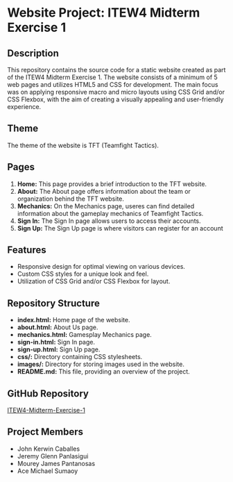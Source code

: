 # Website Project: ITEW4 Midterm Exercise 1

## Description

This repository contains the source code for a static website created as part of the ITEW4 Midterm Exercise 1. The website consists of a minimum of 5 web pages and utilizes HTML5 and CSS for development. The main focus was on applying responsive macro and micro layouts using CSS Grid and/or CSS Flexbox, with the aim of creating a visually appealing and user-friendly experience.

## Theme

The theme of the website is TFT (Teamfight Tactics).

## Pages

1. **Home:** This page provides a brief introduction to the TFT website.
2. **About:** The About page offers information about the team or organization behind the TFT website.
3. **Mechanics:** On the Mechanics page, useres can find detailed information about the gameplay mechanics of Teamfight Tactics.
4. **Sign In:** The Sign In page allows users to access their accounts.
5. **Sign Up:** The Sign Up page is where visitors can register for an account

## Features

- Responsive design for optimal viewing on various devices.
- Custom CSS styles for a unique look and feel.
- Utilization of CSS Grid and/or CSS Flexbox for layout.

## Repository Structure

- **index.html:** Home page of the website.
- **about.html:** About Us page.
- **mechanics.html:** Gamesplay Mechanics page.
- **sign-in.html:** Sign In page.
- **sign-up.html:** Sign Up page.
- **css/:** Directory containing CSS stylesheets.
- **images/:** Directory for storing images used in the website.
- **README.md:** This file, providing an overview of the project.

## GitHub Repository

[ITEW4-Midterm-Exercise-1](https://github.com/AceSumaoy/ITEW4-Midterm-Exercise-1)

## Project Members

- John Kerwin Caballes
- Jeremy Glenn Panlasigui
- Mourey James Pantanosas
- Ace Michael Sumaoy
